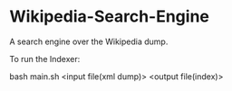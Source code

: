 # Wikipedia-Search-Engine
A search engine over the Wikipedia dump.

To run the Indexer:

bash main.sh <input file(xml dump)> <output file(index)>
